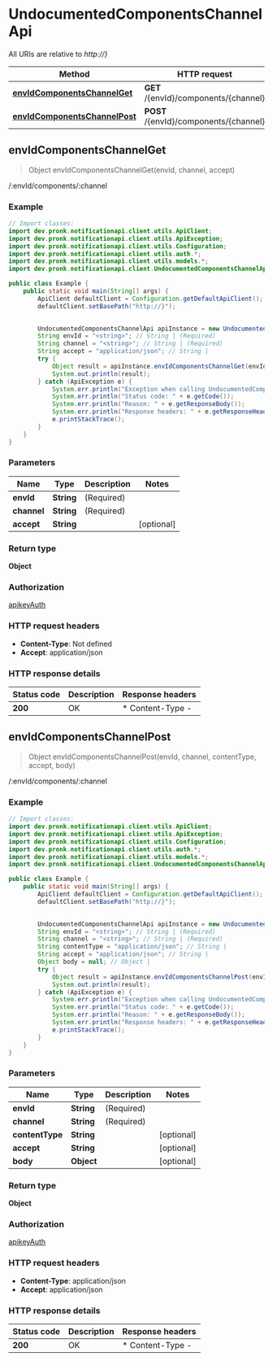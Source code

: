 # UndocumentedComponentsChannelApi

All URIs are relative to *http://}*

| Method | HTTP request | Description |
|------------- | ------------- | -------------|
| [**envIdComponentsChannelGet**](UndocumentedComponentsChannelApi.md#envIdComponentsChannelGet) | **GET** /{envId}/components/{channel} | /:envId/components/:channel |
| [**envIdComponentsChannelPost**](UndocumentedComponentsChannelApi.md#envIdComponentsChannelPost) | **POST** /{envId}/components/{channel} | /:envId/components/:channel |



## envIdComponentsChannelGet

> Object envIdComponentsChannelGet(envId, channel, accept)

/:envId/components/:channel

### Example

```java
// Import classes:
import dev.pronk.notificationapi.client.utils.ApiClient;
import dev.pronk.notificationapi.client.utils.ApiException;
import dev.pronk.notificationapi.client.utils.Configuration;
import dev.pronk.notificationapi.client.utils.auth.*;
import dev.pronk.notificationapi.client.utils.models.*;
import dev.pronk.notificationapi.client.UndocumentedComponentsChannelApi;

public class Example {
    public static void main(String[] args) {
        ApiClient defaultClient = Configuration.getDefaultApiClient();
        defaultClient.setBasePath("http://}");
        

        UndocumentedComponentsChannelApi apiInstance = new UndocumentedComponentsChannelApi(defaultClient);
        String envId = "<string>"; // String | (Required) 
        String channel = "<string>"; // String | (Required) 
        String accept = "application/json"; // String | 
        try {
            Object result = apiInstance.envIdComponentsChannelGet(envId, channel, accept);
            System.out.println(result);
        } catch (ApiException e) {
            System.err.println("Exception when calling UndocumentedComponentsChannelApi#envIdComponentsChannelGet");
            System.err.println("Status code: " + e.getCode());
            System.err.println("Reason: " + e.getResponseBody());
            System.err.println("Response headers: " + e.getResponseHeaders());
            e.printStackTrace();
        }
    }
}
```

### Parameters


| Name | Type | Description  | Notes |
|------------- | ------------- | ------------- | -------------|
| **envId** | **String**| (Required)  | |
| **channel** | **String**| (Required)  | |
| **accept** | **String**|  | [optional] |

### Return type

**Object**

### Authorization

[apikeyAuth](../README.md#apikeyAuth)

### HTTP request headers

- **Content-Type**: Not defined
- **Accept**: application/json


### HTTP response details
| Status code | Description | Response headers |
|-------------|-------------|------------------|
| **200** | OK |  * Content-Type -  <br>  |


## envIdComponentsChannelPost

> Object envIdComponentsChannelPost(envId, channel, contentType, accept, body)

/:envId/components/:channel

### Example

```java
// Import classes:
import dev.pronk.notificationapi.client.utils.ApiClient;
import dev.pronk.notificationapi.client.utils.ApiException;
import dev.pronk.notificationapi.client.utils.Configuration;
import dev.pronk.notificationapi.client.utils.auth.*;
import dev.pronk.notificationapi.client.utils.models.*;
import dev.pronk.notificationapi.client.UndocumentedComponentsChannelApi;

public class Example {
    public static void main(String[] args) {
        ApiClient defaultClient = Configuration.getDefaultApiClient();
        defaultClient.setBasePath("http://}");
        

        UndocumentedComponentsChannelApi apiInstance = new UndocumentedComponentsChannelApi(defaultClient);
        String envId = "<string>"; // String | (Required) 
        String channel = "<string>"; // String | (Required) 
        String contentType = "application/json"; // String | 
        String accept = "application/json"; // String | 
        Object body = null; // Object | 
        try {
            Object result = apiInstance.envIdComponentsChannelPost(envId, channel, contentType, accept, body);
            System.out.println(result);
        } catch (ApiException e) {
            System.err.println("Exception when calling UndocumentedComponentsChannelApi#envIdComponentsChannelPost");
            System.err.println("Status code: " + e.getCode());
            System.err.println("Reason: " + e.getResponseBody());
            System.err.println("Response headers: " + e.getResponseHeaders());
            e.printStackTrace();
        }
    }
}
```

### Parameters


| Name | Type | Description  | Notes |
|------------- | ------------- | ------------- | -------------|
| **envId** | **String**| (Required)  | |
| **channel** | **String**| (Required)  | |
| **contentType** | **String**|  | [optional] |
| **accept** | **String**|  | [optional] |
| **body** | **Object**|  | [optional] |

### Return type

**Object**

### Authorization

[apikeyAuth](../README.md#apikeyAuth)

### HTTP request headers

- **Content-Type**: application/json
- **Accept**: application/json


### HTTP response details
| Status code | Description | Response headers |
|-------------|-------------|------------------|
| **200** | OK |  * Content-Type -  <br>  |

